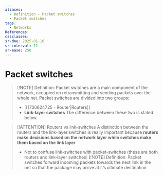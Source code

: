 ```yaml
---
aliases:
  - Definition - Packet switches
  - Packet switches
tags:
  - Networks
References: 
cssclasses: 
sr-due: 2025-01-16
sr-interval: 72
sr-ease: 250
---
```

# Packet switches

> [!NOTE] Definition: 
> Packet switches are a main component of the network, occupied on retransmitting and sending packets over the whole net. 
> Packet switches are divided into two groups:
> + [[1730624725 - Router|Routers]]
> + **Link-layer switches**
> The difference between these two is stated below. 


> [!ATTENTION] Routers vs link-switches 
> A distinction between the routers and the link-layer switches is really important because **routers make decisions based on the network layer while switches make them based on the link layer**
> + Not to confuse link-switches with packet-switches (these are both routers and link-layer switches) 
> [!NOTE] Definition: 
> Packet switches forward incoming packets towards the next link in the net so that the package may arrive at it’s ultimate destination 

